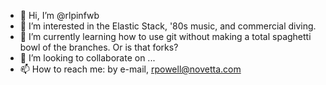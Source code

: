 - 👋 Hi, I’m @rlpinfwb
- 👀 I’m interested in the Elastic Stack, '80s music, and commercial diving.
- 🌱 I’m currently learning how to use git without making a total spaghetti bowl of the branches.  Or is that forks?
- 💞️ I’m looking to collaborate on ...
- 📫 How to reach me:  by e-mail, rpowell@novetta.com

<!---
rlpinfwb/rlpinfwb is a ✨ special ✨ repository because its `README.md` (this file) appears on your GitHub profile.
You can click the Preview link to take a look at your changes.
--->
